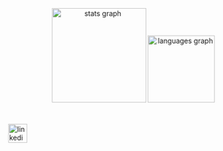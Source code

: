 <div align="center">
  <img src="https://github-readme-stats.vercel.app/api?username=GabriellSilvestre2&hide_title=false&hide_rank=false&show_icons=true&include_all_commits=true&count_private=true&disable_animations=false&theme=ocean_dark&locale=en&hide_border=true&order=1" height="190" alt="stats graph"  />
  <img src="https://github-readme-stats.vercel.app/api/top-langs?username=GabriellSilvestre2&locale=en&hide_title=false&layout=compact&card_width=320&langs_count=5&theme=ocean_dark&hide_border=true&order=2" height="135" alt="languages graph"  />
</div>

###

<br clear="both">

<div align="left">
  <a href="https://www.linkedin.com/in/gabriel-silvestre-rego-8b72a32b6/" target="_blank">
    <img src="https://img.shields.io/static/v1?message=LinkedIn&logo=linkedin&label=&color=0077B5&logoColor=white&labelColor=&style=flat" height="38" alt="linkedin logo"  />
  </a>
</div>

###
